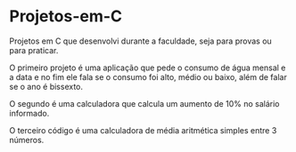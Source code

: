 # Projetos-em-C
Projetos em C que desenvolvi durante a faculdade, seja para provas ou para praticar.

O primeiro projeto é uma aplicação que pede o consumo de água mensal e a data e no fim ele fala se o consumo foi alto, médio ou baixo, além de falar se o ano é bissexto.

O segundo é uma calculadora que calcula um aumento de 10% no salário informado.

O terceiro código é uma calculadora de média aritmética simples entre 3 números.  
